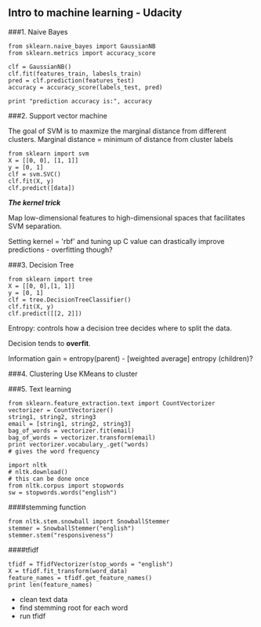 ## Intro to machine learning - Udacity

###1. Naive Bayes

~~~ 
from sklearn.naive_bayes import GaussianNB
from sklearn.metrics import accuracy_score

clf = GaussianNB()
clf.fit(features_train, labesls_train)
pred = clf.prediction(features_test)
accuracy = accuracy_score(labels_test, pred)

print "prediction accuracy is:", accuracy

~~~

###2. Support vector machine

The goal of SVM is to maxmize the marginal distance from different clusters. Marginal distance = minimum of distance from cluster labels

~~~
from sklearn import svm
X = [[0, 0], [1, 1]]
y = [0, 1]
clf = svm.SVC()
clf.fit(X, y)
clf.predict([data])
~~~
**_The kernel trick_**

Map low-dimensional features to high-dimensional spaces that facilitates SVM separation.

Setting kernel = 'rbf' and tuning up C value can drastically improve predictions - overfitting though?

###3. Decision Tree
~~~
from sklearn import tree
X = [[0, 0],[1, 1]]
y = [0, 1]
clf = tree.DecisionTreeClassifier()
clf.fit(X, y)
clf.predict([[2, 2]])
~~~

Entropy: controls how a decision tree decides where to split the data.

Decision tends to **overfit**.

Information gain = entropy(parent) - [weighted average] entropy (children)?


###4. Clustering
Use KMeans to cluster

###5. Text learning

~~~
from sklearn.feature_extraction.text import CountVectorizer
vectorizer = CountVectorizer()
string1, string2, string3
email = [string1, string2, string3]
bag_of_words = vectorizer.fit(email)
bag_of_words = vectorizer.transform(email)
print vectorizer.vocabulary_.get("words) 
# gives the word frequency
~~~

~~~
import nltk
# nltk.download() 
# this can be done once
from nltk.corpus import stopwords
sw = stopwords.words("english")
~~~

####stemming function
~~~
from nltk.stem.snowball import SnowballStemmer
stemmer = SnowballStemmer("english")
stemmer.stem("responsiveness")
~~~

####tfidf
~~~
tfidf = TfidfVectorizer(stop_words = "english")
X = tfidf.fit_transform(word_data)
feature_names = tfidf.get_feature_names()
print len(feature_names)
~~~

- clean text data
- find stemming root for each word
- run tfidf